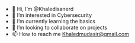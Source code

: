 - 👋 Hi, I’m @Khaledisanerd
- 👀 I’m interested in Cybersecurity
- 🌱 I’m currently learning the basics
- 💞️ I’m looking to collaborate on projects
- 📫 How to reach me Khaledmudasir@gmail.com

<!---
Khaledisanerd/Khaledisanerd is a ✨ special ✨ repository because its `README.md` (this file) appears on your GitHub profile.
You can click the Preview link to take a look at your changes.
--->
